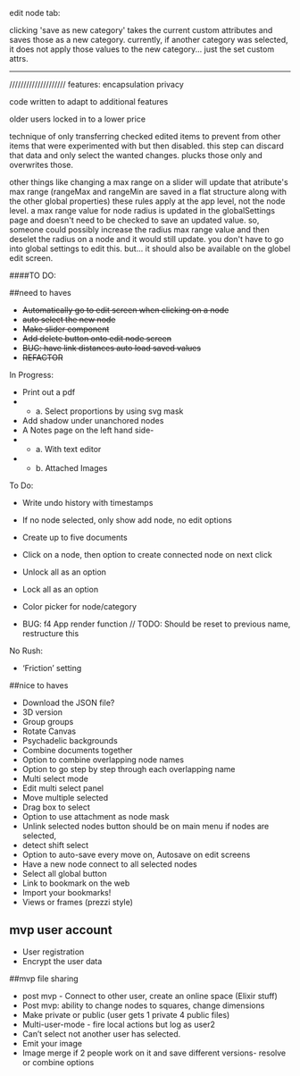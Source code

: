 edit node tab:

clicking 'save as new category' takes the current custom attributes and saves
those as a new category. 
currently, if another category was selected,
it does not apply those values to the new category... just the set custom attrs.

---


 ////////////////////
features:
encapsulation
privacy


code written to adapt to additional features

older users locked in to a lower price

technique of only transferring checked edited items
to prevent from other items that were
experimented with but then disabled. this step
can discard that data and only select the wanted
changes. plucks those only and overwrites those.

other things like changing a max range on a slider
will update that atribute's max range (rangeMax and rangeMin
are saved in a flat structure along with the other global
properties) these rules apply at the app level,
not the node level. a max range value for node radius
is updated in the globalSettings page and doesn't
need to be checked to save an updated value.
so, someone could possibly increase the radius max range value
and then deselet the radius on a node and it would still update.
you don't have to go into global settings to edit this.
but... it should also be available on the globel edit
screen.



####TO DO:

##need to haves
+ ~~Automatically go to edit screen when clicking on a node~~
+ ~~auto select the new node~~
+ ~~Make slider component~~
+ ~~Add delete button onto edit node screen~~
+ ~~BUG: have link distances auto load saved values~~
+ ~~REFACTOR~~

In Progress:

+ Print out a pdf
+  - a. Select proportions by using svg mask
+ Add shadow under unanchored nodes
+ A Notes page on the left hand side- 
+  - a. With text editor
+  - b. Attached Images

To Do:
+ Write undo history with timestamps
+ If no node selected, only show add node, no edit options
+ Create up to five documents
+ Click on a node, then option to create connected node on next click
+ Unlock all as an option
+ Lock all as an option
+ Color picker for node/category

+ BUG:  f4 App render  function        // TODO: Should be reset to previous name, restructure this


No Rush:
+ ‘Friction’ setting



##nice to haves
+ Download the JSON file?
+ 3D version
+ Group groups
+ Rotate Canvas
+ Psychadelic backgrounds
+ Combine documents together
+ Option to combine overlapping node names
+ Option to go step by step through each overlapping name
+ Multi select mode
+ Edit multi select panel
+ Move multiple selected
+ Drag box to select
+ Option to use attachment as node mask
+ Unlink selected nodes button should be on main menu if nodes are selected,
+ detect shift select
+ Option to auto-save every move on, Autosave on edit screens
+ Have a new node connect to all selected nodes
+ Select all global button
+ Link to bookmark on the web
+ Import your bookmarks!
+ Views or frames (prezzi style)

## mvp user account
+ User registration
+ Encrypt the user data

##mvp file sharing

+ post mvp - Connect to other user, create an online space (Elixir stuff)
+ Post mvp: ability to change nodes to squares, change dimensions
+ Make private or public (user gets 1 private 4 public files)
+ Multi-user-mode - fire local actions but log as user2
+ Can’t select not another user has selected.
+ Emit your image
+ Image merge  if 2 people work on it and save different versions- resolve or combine options


